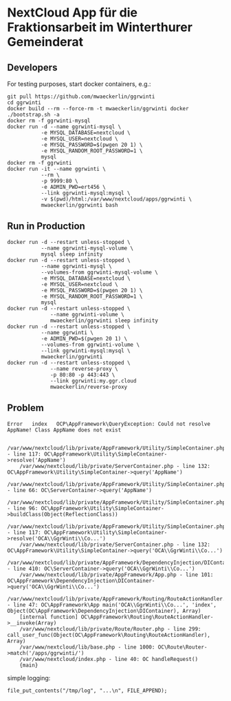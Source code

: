 # NextCloud App für die Fraktionsarbeit im Winterthurer Gemeinderat

## Developers

For testing purposes, start docker containers, e.g.:

    git pull https://github.com/mwaeckerlin/ggrwinti
    cd ggrwinti
    docker build --rm --force-rm -t mwaeckerlin/ggrwinti docker
    ./bootstrap.sh -a
    docker rm -f ggrwinti-mysql
    docker run -d --name ggrwinti-mysql \
               -e MYSQL_DATABASE=nextcloud \
               -e MYSQL_USER=nextcloud \
               -e MYSQL_PASSWORD=$(pwgen 20 1) \
               -e MYSQL_RANDOM_ROOT_PASSWORD=1 \
               mysql
    docker rm -f ggrwinti
    docker run -it --name ggrwinti \
               --rm \
               -p 9999:80 \
               -e ADMIN_PWD=ert456 \
               --link ggrwinti-mysql:mysql \
               -v $(pwd)/html:/var/www/nextcloud/apps/ggrwinti \
               mwaeckerlin/ggrwinti bash

## Run in Production

    docker run -d --restart unless-stopped \
               --name ggrwinti-mysql-volume \
               mysql sleep infinity
    docker run -d --restart unless-stopped \
               --name ggrwinti-mysql \
               --volumes-from ggrwinti-mysql-volume \
               -e MYSQL_DATABASE=nextcloud \
               -e MYSQL_USER=nextcloud \
               -e MYSQL_PASSWORD=$(pwgen 20 1) \
               -e MYSQL_RANDOM_ROOT_PASSWORD=1 \
               mysql
    docker run -d --restart unless-stopped \
                  --name ggrwinti-volume \
                  mwaeckerlin/ggrwinti sleep infinity
    docker run -d --restart unless-stopped \
               --name ggrwinti \
               -e ADMIN_PWD=$(pwgen 20 1) \
               --volumes-from ggrwinti-volume \
               --link ggrwinti-mysql:mysql \
               mwaeckerlin/ggrwinti
    docker run -d --restart unless-stopped \
                  --name reverse-proxy \
                  -p 80:80 -p 443:443 \
                  --link ggrwinti:my.ggr.cloud
                  mwaeckerlin/reverse-proxy

## Problem

```
Error	index	OCP\AppFramework\QueryException: Could not resolve AppName! Class AppName does not exist

    /var/www/nextcloud/lib/private/AppFramework/Utility/SimpleContainer.php - line 117: OC\AppFramework\Utility\SimpleContainer->resolve('AppName')
    /var/www/nextcloud/lib/private/ServerContainer.php - line 132: OC\AppFramework\Utility\SimpleContainer->query('AppName')
    /var/www/nextcloud/lib/private/AppFramework/Utility/SimpleContainer.php - line 66: OC\ServerContainer->query('AppName')
    /var/www/nextcloud/lib/private/AppFramework/Utility/SimpleContainer.php - line 96: OC\AppFramework\Utility\SimpleContainer->buildClass(Object(ReflectionClass))
    /var/www/nextcloud/lib/private/AppFramework/Utility/SimpleContainer.php - line 117: OC\AppFramework\Utility\SimpleContainer->resolve('OCA\\GgrWinti\\Co...')
    /var/www/nextcloud/lib/private/ServerContainer.php - line 132: OC\AppFramework\Utility\SimpleContainer->query('OCA\\GgrWinti\\Co...')
    /var/www/nextcloud/lib/private/AppFramework/DependencyInjection/DIContainer.php - line 410: OC\ServerContainer->query('OCA\\GgrWinti\\Co...')
    /var/www/nextcloud/lib/private/AppFramework/App.php - line 101: OC\AppFramework\DependencyInjection\DIContainer->query('OCA\\GgrWinti\\Co...')
    /var/www/nextcloud/lib/private/AppFramework/Routing/RouteActionHandler.php - line 47: OC\AppFramework\App main('OCA\\GgrWinti\\Co...', 'index', Object(OC\AppFramework\DependencyInjection\DIContainer), Array)
    [internal function] OC\AppFramework\Routing\RouteActionHandler->__invoke(Array)
    /var/www/nextcloud/lib/private/Route/Router.php - line 299: call_user_func(Object(OC\AppFramework\Routing\RouteActionHandler), Array)
    /var/www/nextcloud/lib/base.php - line 1000: OC\Route\Router->match('/apps/ggrwinti/')
    /var/www/nextcloud/index.php - line 40: OC handleRequest()
    {main}
```

simple logging:

    file_put_contents("/tmp/log", "...\n", FILE_APPEND);
